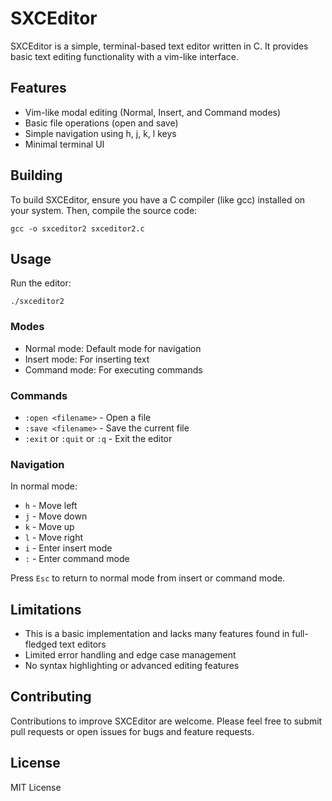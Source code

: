 # SXCEditor

SXCEditor is a simple, terminal-based text editor written in C. It provides basic text editing functionality with a vim-like interface.

## Features

- Vim-like modal editing (Normal, Insert, and Command modes)
- Basic file operations (open and save)
- Simple navigation using h, j, k, l keys
- Minimal terminal UI

## Building

To build SXCEditor, ensure you have a C compiler (like gcc) installed on your system. Then, compile the source code:

```
gcc -o sxceditor2 sxceditor2.c
```

## Usage

Run the editor:

```
./sxceditor2
```

### Modes

- Normal mode: Default mode for navigation
- Insert mode: For inserting text
- Command mode: For executing commands

### Commands

- `:open <filename>` - Open a file
- `:save <filename>` - Save the current file
- `:exit` or `:quit` or `:q` - Exit the editor

### Navigation

In normal mode:
- `h` - Move left
- `j` - Move down
- `k` - Move up
- `l` - Move right
- `i` - Enter insert mode
- `:` - Enter command mode

Press `Esc` to return to normal mode from insert or command mode.

## Limitations

- This is a basic implementation and lacks many features found in full-fledged text editors
- Limited error handling and edge case management
- No syntax highlighting or advanced editing features

## Contributing

Contributions to improve SXCEditor are welcome. Please feel free to submit pull requests or open issues for bugs and feature requests.

## License

MIT License